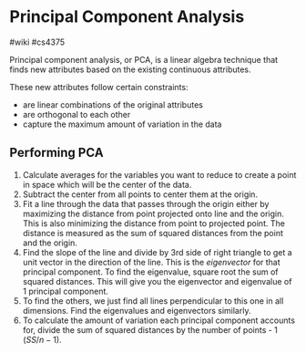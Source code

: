 # Principal Component Analysis
#wiki #cs4375 

Principal component analysis, or PCA, is a linear algebra technique that finds new attributes based on the existing continuous attributes.

These new attributes follow certain constraints:
- are linear combinations of the original attributes
- are orthogonal to each other
- capture the maximum amount of variation in the data


## Performing PCA
1. Calculate averages for the variables you want to reduce to create a point in space which will be the center of the data.
2. Subtract the center from all points to center them at the origin.
3. Fit a line through the data that passes through the origin either by maximizing the distance from point projected onto line and the origin. This is also minimizing the distance from point to projected point. The distance is measured as the sum of squared distances from the point and the origin.
4. Find the slope of the line and divide by 3rd side of right triangle to get a unit vector in the direction of the line. This is the *eigenvector* for that principal component. To find the eigenvalue, square root the sum of squared distances. This will give you the eigenvector and eigenvalue of 1 principal component.
6. To find the others, we just find all lines perpendicular to this one in all dimensions. Find the eigenvalues and eigenvectors similarly.
7. To calculate the amount of variation each principal component accounts for, divide the sum of squared distances by the number of points - 1 ($SS/n-1$).

